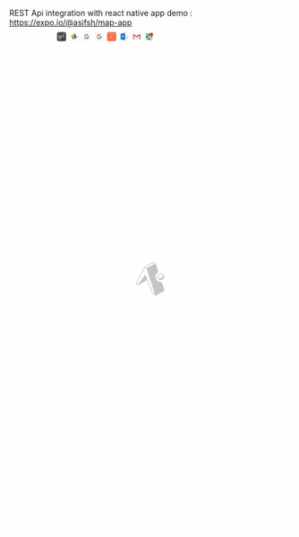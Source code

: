 REST Api integration with react native app
demo : https://expo.io/@asifsh/map-app
![Artist search](https://github.com/asifsha/react-native-api-integration/blob/master/demo/demoartist.gif)
